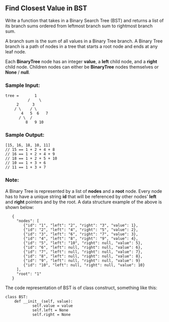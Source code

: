 ## Find Closest Value in BST

Write a function that takes in a Binary Search Tree (BST) and returns a list of its branch sums ordered from leftmost branch sum to rightmost branch sum.

A branch sum is the sum of all values in a Binary Tree branch. A Binary Tree branch is a path of nodes in a tree that starts a root node and ends at any leaf node.

Each **BinaryTree** node has an integer **value**, a **left** child node, and a **right** child node. Children nodes can either be **BinaryTree** nodes themselves or **None** / **null**.


### Sample Input:
	
	tree =       1
	     	  /    \
		 2      3
		/ \    / \
	       4   5  6   7
	      / \  /   
             8   9 10    
	

### Sample Output:
	
	[15, 16, 18, 10, 11]
	// 15 == 1 + 2 + 4 + 8
	// 16 == 1 + 2 + 4 + 9
	// 18 == 1 + 2 + 5 + 10
	// 10 == 1 + 3 + 6
	// 11 == 1 + 3 + 7


### Note:

   A Binary Tree is represented by a list of **nodes** and a **root** node. Every node has to have a unique string **id** that will be referenced by other nodes' **left** and **right** pointers and by the root. A data structure example of the above is shown below:

       {
         "nodes": [
    	    {"id": "1", "left": "2", "right": "3", "value": 1},
    	    {"id": "2", "left": "4", "right": "5", "value": 2},
    	    {"id": "3", "left": "6", "right": "7", "value": 3},
    	    {"id": "4", "left": "8", "right": "9", "value": 4},
    	    {"id": "5", "left": "10", "right": null, "value": 5},
    	    {"id": "6", "left": null, "right": null, "value": 6},
    	    {"id": "7", "left": null, "right": null, "value": 7},
    	    {"id": "8", "left": null, "right": null, "value": 8},
    	    {"id": "9", "left": null, "right": null, "value": 9}
    	    {"id": "10", "left": null, "right": null, "value": 10}
  	     ],
  	     "root": "1"
       }
       
The code representation of BST is of class construct, something like this:

	class BST:
    	def __init__(self, value):
        		self.value = value
        		self.left = None
        		self.right = None
